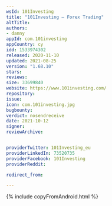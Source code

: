 ```yaml
---
wsId: 101Investing
title: "101Investing – Forex Trading"
altTitle: 
authors:
- danny
appId: com.101investing
appCountry: cy
idd: 1533974302
released: 2020-11-10
updated: 2021-08-25
version: "1.68.10"
stars: 
reviews: 
size: 33699840
website: https://www.101investing.com/
repository: 
issue: 
icon: com.101investing.jpg
bugbounty: 
verdict: nosendreceive
date: 2021-10-12
signer: 
reviewArchive:


providerTwitter: 101Investing_eu
providerLinkedIn: 73520735
providerFacebook: 101Investing
providerReddit:  

redirect_from:

---
```



{% include copyFromAndroid.html %}
